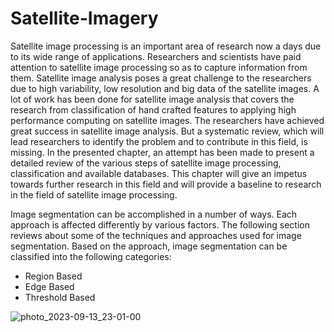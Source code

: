 # Satellite-Imagery
Satellite image processing is an important area of 
research now a days due to its wide range of applications. 
Researchers and scientists have paid attention to satellite 
image processing so as to capture information from them. 
Satellite image analysis poses a great challenge to the 
researchers due to high variability, low resolution and big data 
of the satellite images. A lot of work has been done for satellite
image analysis that covers the research from classification of 
hand crafted features to applying high performance computing 
on satellite images. The researchers have achieved great 
success in satellite image analysis. But a systematic review, 
which will lead researchers to identify the problem and to 
contribute in this field, is missing. In the presented chapter, an 
attempt has been made to present a detailed review of the 
various steps of satellite image processing, classification and 
available databases. This chapter will give an impetus towards 
further research in this field and will provide a baseline to 
research in the field of satellite image processing.

Image segmentation can be accomplished in a number of 
ways. Each approach is affected differently by various 
factors. The following section reviews about some of the 
techniques and approaches used for image segmentation.
Based on the approach, image segmentation can be 
classified into the following categories:
- Region Based
- Edge Based
- Threshold Based

![photo_2023-09-13_23-01-00](https://github.com/imadarsh84ya/Satellite-Imagery/assets/117856819/4cdab458-9448-4cca-bfcf-4959c01b777b)

